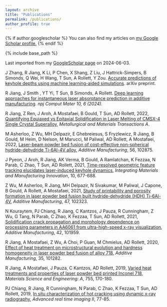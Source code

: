 ```yaml
---
layout: archive
title: "Publications"
permalink: /publications/
author_profile: true
---
```


{% if author.googlescholar %}
  You can also find my articles on <u><a href="{{author.googlescholar}}">my Google Scholar profile</a>.</u>
{% endif %}

{% include base_path %}

<!-- {% for post in site.publications reversed %}
  {% include archive-single.html %}
{% endfor %} -->

Last imported from my [GoogleScholar page](https://scholar.google.com/citations?hl=en&user=D8PJ7eEAAAAJ&view_op=list_works&sortby=pubdate) on 2024-06-03.

J Zhang, R Jiang, K Li, P Chen, X Shang, Z Liu, J Hattrick-Simpers, B Simonds, Q Wei, H Wang, T Sun, A Rollett, Y Zou. [Accurate predictions of keyhole depths using machine learning-aided simulations](https://arxiv.org/abs/2402.16190). arXiv preprint.

R Jiang, J Smith , YT Yi, T Sun, B Simonds, A Rollett. [Deep learning approaches for instantaneous laser absorptance prediction in additive manufacturing](https://www.nature.com/articles/s41524-023-01172-8). *npj Comput Mater 10, 6 (2024).*

R Jiang, Z Ren, J Aroh, A Mostafaei, B Gould, T Sun, AD Rollett, 2022, [Quantifying Equiaxed vs Epitaxial Solidification in Laser Melting of CMSX-4 Single Crystal Superalloy](https://link.springer.com/article/10.1007/s11661-022-06929-2), *Metallurgical and Materials Transactions A*.

M Asherloo, Z Wu, MH Delpazir, E Ghebreiesus, S Fryzlewicz, R Jiang, B Gould, M Heim, D Nelson, M Marucci, M Paliwal, AD Rollett, A Mostafaei, 2022, [Laser-beam powder bed fusion of cost-effective non-spherical hydride-dehydride Ti-6Al-4V alloy](https://www.sciencedirect.com/science/article/pii/S2214860422002743), *Additive Manufacturing*, 56, 102875.

J Pyeon, J Aroh, R Jiang, AK Verma, B Gould, A Ramlatchan, K Fezzaa, N Parab, C Zhao, T Sun, AD Rollett, 2021, [Time-resolved geometric feature tracking elucidates laser-induced keyhole dynamics](https://link.springer.com/article/10.1007/s40192-021-00241-4), *Integrating Materials and Manufacturing Innovation*, 10, 677-688.

Z Wu, M Asherloo, R Jiang, MH Delpazir, N Sivakumar, M Paliwal, J Capone, B Gould, A Rollett, A Mostafaei, 2021, [Study of printability and porosity formation in laser powder bed fusion built hydride-dehydride (HDH) Ti-6Al-4V](https://www.sciencedirect.com/science/article/pii/S2214860421004814), *Additive Manufacturing*, 47, 102323.

N Kouraytem, PJ Chiang, R Jiang, C Kantzos, J Pauza, R Cunningham, Z Wu, G Tang, N Parab, C Zhao, K Fezzaa, T Sun, AD Rollett, 2021, [Solidification crack propagation and morphology dependence on processing parameters in AA6061 from ultra-high-speed x-ray visualization](https://www.sciencedirect.com/science/article/pii/S221486042100124X), *Additive Manufacturing*, 42, 101959.

R Jiang, A Mostafaei, Z Wu, A Choi, P Guan, M Chmielus, AD Rollett, 2020, [Effect of heat treatment on microstructural evolution and hardness homogeneity in laser powder bed fusion of alloy 718](https://www.sciencedirect.com/science/article/pii/S2214860420306540), *Additive Manufacturing*, 35, 101282.

R Jiang, A Mostafaei, J Pauza, C Kantzos, AD Rollett, 2019, [Varied heat treatments and properties of laser powder bed printed Inconel 718](https://www.sciencedirect.com/science/article/pii/S0921509319304162), *Materials Science and Engineering: A*, 755, 170-180.

PJ Chiang, R Jiang, R Cunningham, N Parab, C Zhao, K Fezzaa, T Sun, AD Rollett, 2019, [In situ characterization of hot cracking using dynamic x-ray radiography](https://link.springer.com/chapter/10.1007/978-3-030-06143-2_8), *Advanced real time imaging II*, 77-85.
